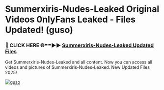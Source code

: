 # Summerxiris-Nudes-Leaked Original Videos 0nlyFans Leaked - Files Updated! (guso)

<h3>🔴 CLICK HERE 🌐==►► <a href="https://tinyurl.com/4mcuefdz" rel="nofollow">Summerxiris-Nudes-Leaked Updated Files</a></h3>

Get Summerxiris-Nudes-Leaked and all content. Now you can access all videos and pictures of Summerxiris-Nudes-Leaked. New Updated Files 2025!

[![guso](https://i.imgur.com/StAQSOY.gif)](https://tinyurl.com/4mcuefdz)
